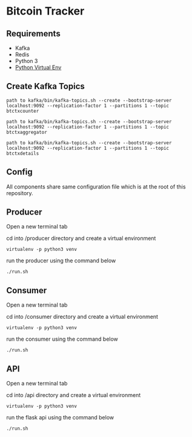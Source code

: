 
# Bitcoin Tracker

## Requirements

* Kafka
* Redis
* Python 3
* [Python Virtual Env](https://virtualenv.pypa.io/en/latest/installation/)


## Create Kafka Topics

`
path to kafka/bin/kafka-topics.sh --create --bootstrap-server localhost:9092 --replication-factor 1 --partitions 1 --topic btctxcounter
`

`
path to kafka/bin/kafka-topics.sh --create --bootstrap-server localhost:9092 --replication-factor 1 --partitions 1 --topic btctxaggregator
`

`
path to kafka/bin/kafka-topics.sh --create --bootstrap-server localhost:9092 --replication-factor 1 --partitions 1 --topic btctxdetails
`

## Config
All components share same configuration file which is at the root of this repository.

## Producer
Open a new terminal tab

cd into /producer directory and create a virtual environment

`
virtualenv -p python3 venv
`

run the producer using the command below

`
./run.sh
`


## Consumer
Open a new terminal tab

cd into /consumer directory and create a virtual environment

`
virtualenv -p python3 venv
`

run the consumer using the command below

`
./run.sh
`


## API
Open a new terminal tab

cd into /api directory and create a virtual environment

`
virtualenv -p python3 venv
`

run the flask api using the command below

`
./run.sh
`